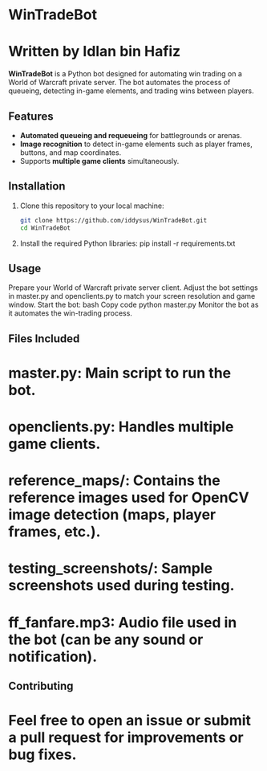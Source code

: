 # WinTradeBot
# Written by Idlan bin Hafiz
**WinTradeBot** is a Python bot designed for automating win trading on a World of Warcraft private server. The bot automates the process of queueing, detecting in-game elements, and trading wins between players.

## Features
- **Automated queueing and requeueing** for battlegrounds or arenas.
- **Image recognition** to detect in-game elements such as player frames, buttons, and map coordinates.
- Supports **multiple game clients** simultaneously.

## Installation
1. Clone this repository to your local machine:
   ```bash
   git clone https://github.com/iddysus/WinTradeBot.git
   cd WinTradeBot
2. Install the required Python libraries:
   pip install -r requirements.txt

##   Usage
Prepare your World of Warcraft private server client.
Adjust the bot settings in master.py and openclients.py to match your screen resolution and game window.
Start the bot:
bash
Copy code
python master.py
Monitor the bot as it automates the win-trading process.

##   Files Included
# master.py: Main script to run the bot.
# openclients.py: Handles multiple game clients.
# reference_maps/: Contains the reference images used for OpenCV image detection (maps, player frames, etc.).
# testing_screenshots/: Sample screenshots used during testing.
# ff_fanfare.mp3: Audio file used in the bot (can be any sound or notification).
## Contributing
# Feel free to open an issue or submit a pull request for improvements or bug fixes.

